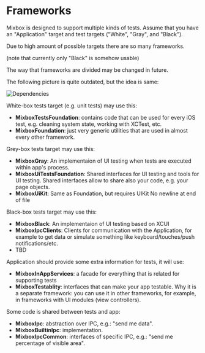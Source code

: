 # Frameworks

Mixbox is designed to support multiple kinds of tests. Assume that you have an "Application" target and test targets ("White", "Gray", and "Black").

Due to high amount of possible targets there are so many frameworks.

(note that currently only "Black" is somehow usable)

The way that frameworks are divided may be changed in future.

The following picture is quite outdated, but the idea is same:

![Dependencies](Images/Dependencies.png)

White-box tests target (e.g. unit tests) may use this:

* **MixboxTestsFoundation**: contains code that can be used for every iOS test, e.g. cleaning system state, working with XCTest, etc.
* **MixboxFoundation**: just very generic utilities that are used in almost every other framework.

Grey-box tests target may use this:

* **MixboxGray**: An implementaion of UI testing when tests are executed within app's process.
* **MixboxUiTestsFoundation**: Shared interfaces for UI testing and tools for UI testing. Shared interfaces allow to share also your code, e.g. your page objects.
* **MixboxUiKit**: Same as Foundation, but requires UIKit
 No newline at end of file
 
Black-box tests target may use this:

* **MixboxBlack**: An implementaion of UI testing based on XCUI
* **MixboxIpcClients**: Clients for communication with the Application, for example to get data or simulate something like keyboard/touches/push notifications/etc.
* TBD

Application should provide some extra information for tests, it will use:

* **MixboxInAppServices**: a facade for everything that is related for supporting tests
* **MixboxTestablity**: interfaces that can make your app testable. Why it is a separate framework: you can use it in other frameworks, for example, in frameworks with UI modules (view controllers).

Some code is shared between tests and app:
* **MixboxIpc**: abstraction over IPC, e.g.: "send me data".
* **MixboxBuiltinIpc**: implementation.
* **MixboxIpcCommon**: interfaces of specific IPC, e.g.: "send me percentage of visible area".


